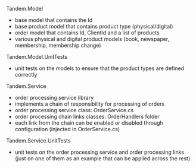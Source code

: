 Tandem.Model
- base model that contains the Id
- base product model that contains product type (physical/digital)
- order model that contains Id, ClientId and a list of products
- various physical and digital product models (book, newspaper, membership, membership change)

Tandem.Model.UnitTests
- unit tests on the models to ensure that the product types are defined correctly

Tandem.Service
- order processing service library
- implements a chain of responsibility for processing of orders
- order processing service class: OrderService.cs
- order processing chain links classes: OrderHandlers folder
- each link from the chain can be enabled or disabled through configuration (injected in OrderService.cs)

Tandem.Service.UnitTests
- unit tests on the order processing service and order processing links (just on one of them as an example that can be applied across the rest)
 

